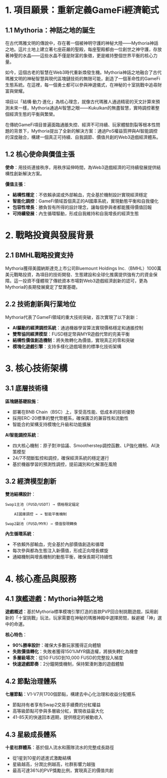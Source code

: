 # 1. 項目願景：重新定義GameFi經濟範式

## 1.1 Mythoria：神話之地的誕生

在古代瑪雅文明的傳說中，存在著一個被神明守護的神秘大陸——Mythoria神話之地。這片土地上建立著七座莊嚴的聖殿，每座聖殿都由一位創世之神守護，存放著神聖的水晶——這些水晶不僅是財富的象徵，更是維持整個世界平衡的核心力量。

如今，這個古老的智慧在Web3時代重新煥發生機。Mythoria神話之地融合了古代瑪雅文明的神秘智慧與現代區塊鏈技術的無限可能，創造了一個革命性的GameFi生態系統。在這裡，每一個勇士都可以參與神選儀式，在神秘的十室挑戰中追尋財富與榮耀。

項目以「結構·動力·進化」為核心理念，就像古代瑪雅人通過精密的天文計算來預測未來一樣，Mythoria通過AI智慧之眼——Kukulkan的無盡智慧，實時調控著整個經濟生態的平衡與繁榮。

在傳統GameFi項目普遍面臨通脹失控、經濟不可持續、玩家體驗割裂等根本性問題的背景下，Mythoria提出了全新的解決方案：通過PoS權益質押與AI智能調控的深度融合，構建一個真正可持續、自我調節、價值共創的Web3遊戲經濟體系。

## 1.2 核心使命與價值主張

**使命**：用技術連接秩序，用秩序延伸時間，為Web3遊戲經濟的可持續發展提供結構性創新解決方案。

**價值主張**：
- **結構性穩定**：不依賴承諾或外部輸血，完全基於機制設計實現經濟穩定
- **智能化調控**：GameFi領域首個真正的AI國庫系統，實現動態平衡和自我優化
- **包容性增長**：勝負皆有所得的設計理念，讓每個參與者都能獲得價值回報
- **可持續發展**：內生循環驅動，形成自我維持和自我增長的經濟生態

# 2. 戰略投資與發展背景

## 2.1 BMHL戰略投資支持

Mythoria獲得美國納斯達克上市公司Bluemount Holdings Inc.（BMHL）1000萬美元戰略投資，為項目的技術開發、生態建設和全球化推廣提供強有力的資金保障。這一投資不僅體現了傳統資本市場對Web3遊戲經濟創新的認可，更為Mythoria的長期發展奠定了堅實基礎。

## 2.2 技術創新與行業地位

Mythoria代表了GameFi領域的重大技術突破，首次實現了以下創新：
- **AI驅動的經濟調控系統**：通過機器學習算法實現價格穩定和通脹控制
- **雙幣協同經濟模型**：FUSD穩定幣與MYR遊戲代幣的完美平衡
- **結構性價值創造機制**：將失敗轉化為價值，實現真正的零和突破
- **模塊化遊戲引擎**：支持多樣化遊戲場景的標準化技術架構

# 3. 核心技術架構

## 3.1 底層技術棧

**區塊鏈基礎設施**：
- 部署在BNB Chain（BSC）上，享受高性能、低成本的技術優勢
- 採用ERC-20標準的雙代幣體系，確保廣泛的兼容性和流動性
- 智能合約架構支持模塊化升級和功能擴展

**AI智能調控系統**：
- 四大核心機制：原子對沖協議、Smootherstep調控函數、LP強化機制、AI決策模型
- 24/7不間斷監控和調控，確保經濟系統的穩定運行
- 基於機器學習的預測性調控，提前識別和化解潛在風險

## 3.2 經濟模型創新

**雙池結構設計**：
```
Swap1主池 (FUSD/USDT) → 價格穩定錨定
        ↓
    AI國庫調控 ← → 智能平衡機制
        ↓
Swap2副池 (FUSD/MYR) → 價值發現轉換
```

**內生循環系統**：
- 不依賴外部輸血，完全基於內部價值創造和循環
- 每次參與都為生態注入新價值，形成正向增長螺旋
- 通縮機制與增長機制的動態平衡，確保長期可持續性

# 4. 核心產品與服務

## 4.1 旗艦遊戲：Mythoria神話之地

**遊戲概述**：基於Mythoria標準模塊引擎打造的首款PVP回合制挑戰遊戲，採用創新的「十室挑戰」玩法，玩家需要在神秘的瑪雅神殿中選擇房間，躲避被「神」選中的命運。

**核心特色**：
- **90%勝率設計**：確保大多數玩家獲得正向體驗
- **失敗價值轉化**：失敗者獲得150%MYR鑄造權，將損失轉化為機會
- **多層級場次**：從50 FUSD到10,000 FUSD的完整投入梯度
- **快速遊戲節奏**：2分鐘開獎機制，保持緊湊刺激的遊戲體驗

## 4.2 節點治理體系

**七層節點**：V1-V7共1700個節點，構建去中心化治理和收益分配體系
- 節點持有者享有Swap2交易手續費的分紅權益
- 高等級節點可參與多層級分紅，實現收益最大化
- 41-85天的快速回本週期，提供穩定的被動收入

## 4.3 星級成長體系

**十星社群體系**：基於個人流水和團隊流水的完整成長路徑
- 從1星到10星的遞進式激勵結構
- 星級越高，分潤比例越高，社群影響力越強
- 最高可達36%的PVP獎勵比例，實現真正的價值共創
